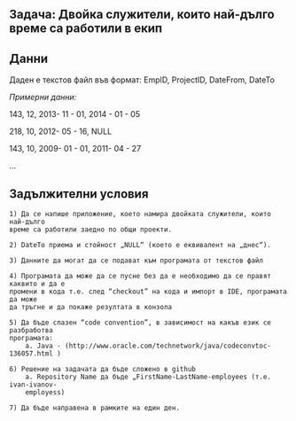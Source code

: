 ## Задача: Двойка служители, които най-дълго време са работили в екип

## Данни

Даден е текстов файл във формат:
EmpID, ProjectID, DateFrom, DateTo

_Примерни данни:_

143, 12, 2013- 11 - 01, 2014 - 01 - 05

218, 10, 2012- 05 - 16, NULL

143, 10, 2009- 01 - 01, 2011- 04 - 27

...

## Задължителни условия

```
1) Да се напише приложение, което намира двойката служители, които най-дълго
време са работили заедно по общи проекти.

2) DateTo приема и стойност „NULL“ (което е еквивалент на „днес“).

3) Данните да могат да се подават към програмата от текстов файл

4) Програмата да може да се пусне без да е необходимо да се правят каквито и да е
промени в кода т.е. след “checkout” на кода и импорт в IDE, програмата да може
да тръгне и да покаже резултата в конзола

5) Да бъде спазен “code convention”, в зависимост на какъв език се разбработва
програмата:
    a. Java - (http://www.oracle.com/technetwork/java/codeconvtoc-136057.html )

6) Решение на задачата да бъде сложено в github
    a. Repository Name да бъде „FirstName-LastName-employees (т.е. ivan-ivanov-
    employess)

7) Да бъде направена в рамките на един ден.
```

